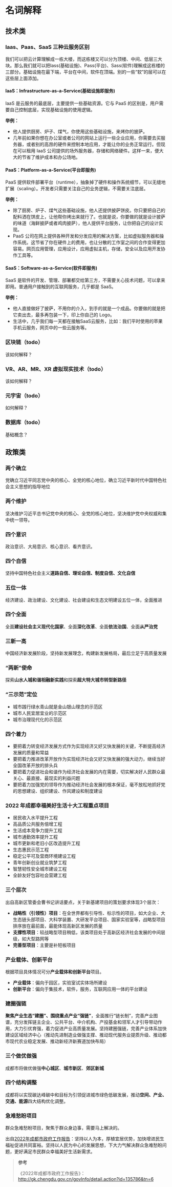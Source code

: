 # 名词解释


<!-- # 名词解释 -->

## 技术类

### Iaas、Paas、SaaS 三种云服务区别

我们可以把云计算理解成一栋大楼，而这栋楼又可以分为顶楼、中间、低层三大块。那么我们就可以把Iass(基础设施)、Pass(平台)、Sass(软件)理解成这栋楼的三部分。基础设施在最下端，平台在中间，软件在顶端。别的一些“软”的层可以在这些层上面添加。

#### IaaS：Infrastructure-as-a-Service(基础设施即服务)

IaaS 是云服务的最底层，主要提供一些基础资源。它与 PaaS 的区别是，用户需要自己控制底层，实现基础设施的使用逻辑。

**举例：**

- 他人提供厨房、炉子、煤气，你使用这些基础设施，来烤你的披萨。
- 几年前如果你想在办公室或者公司的网站上运行一些企业应用，你需要去买服务器，或者别的高昂的硬件来控制本地应用，才能让你的业务正常运行。但现在可以租用 IaaS 公司提供的场外服务器，存储和网络硬件。这样一来，便大大的节省了维护成本和办公场地。

#### PaaS：Platform-as-a-Service(平台即服务)

PaaS 提供软件部署平台（runtime），抽象掉了硬件和操作系统细节，可以无缝地扩展（scaling）。开发者只需要关注自己的业务逻辑，不需要关注底层。

**举例：**

- 除了厨房、炉子、煤气这些基础设施，他人还提供披萨饼皮。你只要把自己的配料洒在饼皮上，让他帮你烤出来就行了。也就是说，你要做的就是设计披萨的味道（海鲜披萨或者鸡肉披萨），他人提供平台服务，让你把自己的设计实现。
- PaaS 公司在网上提供各种开发和分发应用的解决方案，比如虚拟服务器和操作系统。这节省了你在硬件上的费用，也让分散的工作室之间的合作变得更加容易。网页应用管理，应用设计，应用虚拟主机，存储，安全以及应用开发协作工具等。

#### SaaS：Software-as-a-Service(软件即服务)

SaaS 是软件的开发、管理、部署都交给第三方，不需要关心技术问题，可以拿来即用。普通用户接触到的互联网服务，几乎都是 SaaS。

**举例：**

- 他人直接做好了披萨，不用你的介入，到手的就是一个成品。你要做的就是把它卖出去，最多再包装一下，印上你自己的 Logo。
- 生活中，几乎我们每一天都在接触SaaS云服务，比如：我们平时使用的苹果手机云服务，网页中的一些云服务等。

### 区块链（todo）

该如何解释？

### VR、AR、MR、XR 虚拟现实技术（todo）

该如何解释？

### 元宇宙（todo）

如何解释？

### 数据库（todo）

基础概念？

## 政策类

### 两个确立

党确立习近平同志党中央的核心、全党的核心地位，确立习近平新时代中国特色社会主义思想的指导地位

### 两个维护

坚决维护习近平总书记党中央的核心、全党的核心地位，坚决维护党中央权威和集中统一领导。

### 四个意识

政治意识、大局意识、核心意识、看齐意识。

### 四个自信

坚持中国特色社会主义**道路自信、理论自信、制度自信、文化自信**

### 五位一体

经济建设、政治建设、文化建设、社会建设和生态文明建设五位一体，全面推进

### 四个全面

全面**建设社会主义现代化国家**、全面**深化改革**、全面**依法治国**、全面**从严治党**

### 三新一高

中国经济新发展阶段，坚持新发展理念，构建新发展格局，最后立足于高质量发展

### “两新”使命

探索**山水人城和谐相融新实践**和探索**超大特大城市转型新路径**

### “三示范”定位

- 城市践行绿水青山就是金山银山理念的示范区
- 城市人民宜居宜业的示范区
- 城市治理现代化的示范区

### 四个着力

- 要把着力转变经济发展方式作为实现经济又好又快发展的关键，不断提高经济发展的质量和常益
- 要把着力推进改革开放作为实现经济社会又好又快发展的强大动力，继续当好全国改革开放的排头兵
- 要把着力促进社会和谐作为经济社会发展的内在需要，切实解决好人民群众最关心、最直接、最现实的利益问题
- 要把着力加强党的领导作为推动经济社会发展的根本保证，毫不放松地抓好党的思想建设、组织建设、作风建设和制度建设

### 2022 年成都幸福美好生活十大工程重点项目

- 居民收入水平提升工程
- 高品质公共服务倍增工程
- 生活成本竞争力提升工程
- 城市通勤效率提升工程
- 城市更新和老旧小区改造提升工程
- 生态惠民示范工程
- 稳定公平可及营商环境建设工程
- 青年创新创业就业筑梦工程
- 智慧韧性安全城市建设工程
- 全龄友好包容社会营建工程

### 三个层次

出自高新区管委会曹书记讲话要点，关于新基建项目的策划要求体现3个层次：

- **战略性（引领性）项目**：在全世界都有引导性、标示性的项目，如大企业、大生态链头部项目、大科学装置、大研发平台项目、国家实验室等，战略型项目排序放在最前面，最能体现高新区发展的质量
- **支撑性项目**：较战略型项目稍低，该类项目处于高新区经济社会发展的中间层级，如大型路网等
- **完善型项目**：主要是补短板项目

### 产业载体、创新平台

根据项目具体情况可分**产业载体和创新平台**项目。

- **产业载体**：偏向于园区，实验室试实体场所建设
- **创新平台**：偏向于集技术，软件，服务，互联网应用一体的平台建设

### 建圈强链

**聚焦产业生态“建圈”、围绕重点产业“强链”**，全面推行“链长制”，完善产业图谱，充分发挥链主企业、公共平台、中介机构、产投基金和领军人才引导带动作用，大力引优育强，着力促进产业高质量发展。坚持建圈强链，完善产业体系加快建设区域经济中心（推动先进制造业做强支撑、推动现代服务业提质升级、推动都市现代农业稳定发展、推动新经济新赛道加快布局）

### 三个做优做强

成都市将做优做强**中心城区**、**城市新区**、**郊区新城**

### 四个结构调整

成都将以实现碳达峰碳中和目标为引领促进城市绿色低碳发展，推动**空间、产业、交通、能源**四大结构优化调整。

### 急难愁盼项目

群众急难愁盼项目，聚焦于群众身边事，需要马上解决的。

出自[2022年成都市政府工作报告](http://gk.chengdu.gov.cn/govInfo/detail.action?id=135786&tn=6)：坚持以人为本，厚植宜居优势，加快增进民生福祉促进共同富裕。坚持以人民为中心的发展思想，下大力气解决群众急难愁盼问题，更好满足市民群众幸福美好生活新需求。

> **参考**
>
> 《2022年成都市政府工作报告》：<http://gk.chengdu.gov.cn/govInfo/detail.action?id=135786&tn=6>

